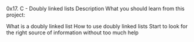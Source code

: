 0x17. C - Doubly linked lists
Description
What you should learn from this project:

What is a doubly linked list
How to use doubly linked lists
Start to look for the right source of information without too much help

